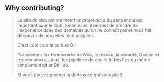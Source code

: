 ## Why contributing? 
> Le site du club est vraimemt un projet qui a du sens et qui est important pour le club.
> Selon nous, il permet de prendre de l'experience dans des domaines qu'on ne connait pas et
> nous fait découvrir de nouvelles technologiess.
>
> C'est cool pour la culture G ! 
>
> Par exemple les frameworks de Web, le réseau, la sécurité, Docker et les containers, Linux,
> les pipelines de dev et le DevOps ou même simplement git et GitHub.
>
> Et vous pouvez piocher la dedans ce qui vous plaît!!

